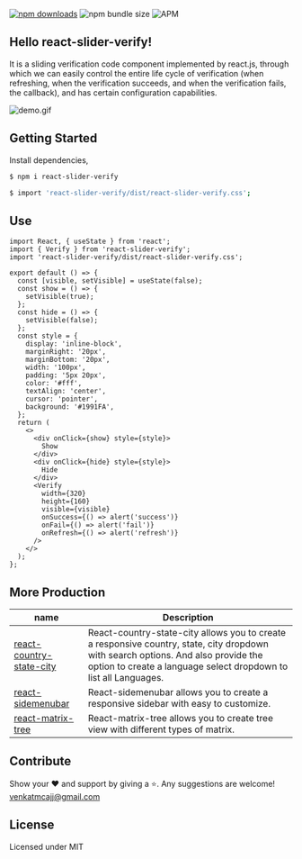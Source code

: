 [![npm downloads](https://img.shields.io/npm/dm/react-slider-verify.svg?style=flat-square)](http://npm-stat.com/charts.html?package=react-slider-verify) ![npm bundle size](https://img.shields.io/bundlephobia/minzip/react-slider-verify) ![APM](https://img.shields.io/npm/l/react-slider-verify?style=flat-square)

## Hello react-slider-verify!

It is a sliding verification code component implemented by react.js, through which we can easily control the entire life cycle of verification (when refreshing, when the verification succeeds, and when the verification fails, the callback), and has certain configuration capabilities.

![demo.gif](https://raw.githubusercontent.com/venkatmcajj/react-slider-verify/master/docs/slider.gif)

## Getting Started

Install dependencies,

```bash
$ npm i react-slider-verify

$ import 'react-slider-verify/dist/react-slider-verify.css';
```

## Use

```tsx
import React, { useState } from 'react';
import { Verify } from 'react-slider-verify';
import 'react-slider-verify/dist/react-slider-verify.css';

export default () => {
  const [visible, setVisible] = useState(false);
  const show = () => {
    setVisible(true);
  };
  const hide = () => {
    setVisible(false);
  };
  const style = {
    display: 'inline-block',
    marginRight: '20px',
    marginBottom: '20px',
    width: '100px',
    padding: '5px 20px',
    color: '#fff',
    textAlign: 'center',
    cursor: 'pointer',
    background: '#1991FA',
  };
  return (
    <>
      <div onClick={show} style={style}>
        Show
      </div>
      <div onClick={hide} style={style}>
        Hide
      </div>
      <Verify
        width={320}
        height={160}
        visible={visible}
        onSuccess={() => alert('success')}
        onFail={() => alert('fail')}
        onRefresh={() => alert('refresh')}
      />
    </>
  );
};
```

## More Production

| name                                                                                | Description                                                                                                                                                                                           |
| ----------------------------------------------------------------------------------- | ----------------------------------------------------------------------------------------------------------------------------------------------------------------------------------------------------- |
| [react-country-state-city](https://github.com/venkatmcajj/react-country-state-city) | React-country-state-city allows you to create a responsive country, state, city dropdown with search options. And also provide the option to create a language select dropdown to list all Languages. |
| [react-sidemenubar](https://github.com/venkatmcajj/react-sidemenubar)               | React-sidemenubar allows you to create a responsive sidebar with easy to customize.                                                                                                                   |
| [react-matrix-tree](https://github.com/venkatmcajj/react-matrix-tree)               | React-matrix-tree allows you to create tree view with different types of matrix.                                                                                                                      |

## Contribute

Show your ❤️ and support by giving a ⭐. Any suggestions are welcome! venkatmcajj@gmail.com

<!-- ## Financial Contributors

Become a financial contributor and help us sustain our community. [Contribute](https://opencollective.com/react-slider-verify) -->

## License

Licensed under MIT
